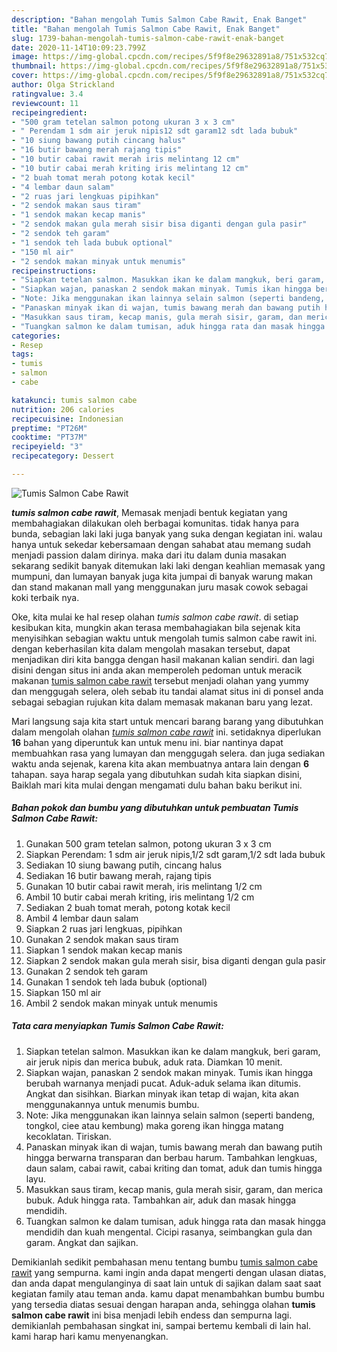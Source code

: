 ```yaml
---
description: "Bahan mengolah Tumis Salmon Cabe Rawit, Enak Banget"
title: "Bahan mengolah Tumis Salmon Cabe Rawit, Enak Banget"
slug: 1739-bahan-mengolah-tumis-salmon-cabe-rawit-enak-banget
date: 2020-11-14T10:09:23.799Z
image: https://img-global.cpcdn.com/recipes/5f9f8e29632891a8/751x532cq70/tumis-salmon-cabe-rawit-foto-resep-utama.jpg
thumbnail: https://img-global.cpcdn.com/recipes/5f9f8e29632891a8/751x532cq70/tumis-salmon-cabe-rawit-foto-resep-utama.jpg
cover: https://img-global.cpcdn.com/recipes/5f9f8e29632891a8/751x532cq70/tumis-salmon-cabe-rawit-foto-resep-utama.jpg
author: Olga Strickland
ratingvalue: 3.4
reviewcount: 11
recipeingredient:
- "500 gram tetelan salmon potong ukuran 3 x 3 cm"
- " Perendam 1 sdm air jeruk nipis12 sdt garam12 sdt lada bubuk"
- "10 siung bawang putih cincang halus"
- "16 butir bawang merah rajang tipis"
- "10 butir cabai rawit merah iris melintang 12 cm"
- "10 butir cabai merah kriting iris melintang 12 cm"
- "2 buah tomat merah potong kotak kecil"
- "4 lembar daun salam"
- "2 ruas jari lengkuas pipihkan"
- "2 sendok makan saus tiram"
- "1 sendok makan kecap manis"
- "2 sendok makan gula merah sisir bisa diganti dengan gula pasir"
- "2 sendok teh garam"
- "1 sendok teh lada bubuk optional"
- "150 ml air"
- "2 sendok makan minyak untuk menumis"
recipeinstructions:
- "Siapkan tetelan salmon. Masukkan ikan ke dalam mangkuk, beri garam, air jeruk nipis dan merica bubuk, aduk rata. Diamkan 10 menit."
- "Siapkan wajan, panaskan 2 sendok makan minyak. Tumis ikan hingga berubah warnanya menjadi pucat. Aduk-aduk selama ikan ditumis. Angkat dan sisihkan. Biarkan minyak ikan tetap di wajan, kita akan menggunakannya untuk menumis bumbu."
- "Note: Jika menggunakan ikan lainnya selain salmon (seperti bandeng, tongkol, ciee atau kembung) maka goreng ikan hingga matang kecoklatan. Tiriskan."
- "Panaskan minyak ikan di wajan, tumis bawang merah dan bawang putih hingga berwarna transparan dan berbau harum. Tambahkan lengkuas, daun salam, cabai rawit, cabai kriting dan tomat, aduk dan tumis hingga layu."
- "Masukkan saus tiram, kecap manis, gula merah sisir, garam, dan merica bubuk. Aduk hingga rata. Tambahkan air, aduk dan masak hingga mendidih."
- "Tuangkan salmon ke dalam tumisan, aduk hingga rata dan masak hingga mendidih dan kuah mengental. Cicipi rasanya, seimbangkan gula dan garam. Angkat dan sajikan."
categories:
- Resep
tags:
- tumis
- salmon
- cabe

katakunci: tumis salmon cabe 
nutrition: 206 calories
recipecuisine: Indonesian
preptime: "PT26M"
cooktime: "PT37M"
recipeyield: "3"
recipecategory: Dessert

---
```



![Tumis Salmon Cabe Rawit](https://img-global.cpcdn.com/recipes/5f9f8e29632891a8/751x532cq70/tumis-salmon-cabe-rawit-foto-resep-utama.jpg)

<b><i>tumis salmon cabe rawit</i></b>, Memasak menjadi bentuk kegiatan yang membahagiakan dilakukan oleh berbagai komunitas. tidak hanya para bunda, sebagian laki laki juga banyak yang suka dengan kegiatan ini. walau hanya untuk sekedar kebersamaan dengan sahabat atau memang sudah menjadi passion dalam dirinya. maka dari itu dalam dunia masakan sekarang sedikit banyak ditemukan laki laki dengan keahlian memasak yang mumpuni, dan lumayan banyak juga kita jumpai di banyak warung makan dan stand makanan mall yang menggunakan juru masak cowok sebagai koki terbaik nya.

Oke, kita mulai ke hal resep olahan <i>tumis salmon cabe rawit</i>. di setiap kesibukan kita, mungkin akan terasa membahagiakan bila sejenak kita menyisihkan sebagian waktu untuk mengolah tumis salmon cabe rawit ini. dengan keberhasilan kita dalam mengolah masakan tersebut, dapat menjadikan diri kita bangga dengan hasil makanan kalian sendiri. dan lagi disini dengan situs ini anda akan memperoleh pedoman untuk meracik makanan <u>tumis salmon cabe rawit</u> tersebut menjadi olahan yang yummy dan menggugah selera, oleh sebab itu tandai alamat situs ini di ponsel anda sebagai sebagian rujukan kita dalam memasak makanan baru yang lezat.




Mari langsung saja kita start untuk mencari barang barang yang dibutuhkan dalam mengolah olahan <u><i>tumis salmon cabe rawit</i></u> ini. setidaknya diperlukan <b>16</b> bahan yang diperuntuk kan untuk menu ini. biar nantinya dapat membuahkan rasa yang lumayan dan menggugah selera. dan juga sediakan waktu anda sejenak, karena kita akan membuatnya antara lain dengan <b>6</b> tahapan. saya harap segala yang dibutuhkan sudah kita siapkan disini, Baiklah mari kita mulai dengan mengamati dulu bahan baku berikut ini.

<!--inarticleads1-->

##### Bahan pokok dan bumbu yang dibutuhkan untuk pembuatan Tumis Salmon Cabe Rawit:

1. Gunakan 500 gram tetelan salmon, potong ukuran 3 x 3 cm
1. Siapkan  Perendam: 1 sdm air jeruk nipis,1/2 sdt garam,1/2 sdt lada bubuk
1. Sediakan 10 siung bawang putih, cincang halus
1. Sediakan 16 butir bawang merah, rajang tipis
1. Gunakan 10 butir cabai rawit merah, iris melintang 1/2 cm
1. Ambil 10 butir cabai merah kriting, iris melintang 1/2 cm
1. Sediakan 2 buah tomat merah, potong kotak kecil
1. Ambil 4 lembar daun salam
1. Siapkan 2 ruas jari lengkuas, pipihkan
1. Gunakan 2 sendok makan saus tiram
1. Siapkan 1 sendok makan kecap manis
1. Siapkan 2 sendok makan gula merah sisir, bisa diganti dengan gula pasir
1. Gunakan 2 sendok teh garam
1. Gunakan 1 sendok teh lada bubuk (optional)
1. Siapkan 150 ml air
1. Ambil 2 sendok makan minyak untuk menumis




<!--inarticleads2-->

##### Tata cara menyiapkan Tumis Salmon Cabe Rawit:

1. Siapkan tetelan salmon. Masukkan ikan ke dalam mangkuk, beri garam, air jeruk nipis dan merica bubuk, aduk rata. Diamkan 10 menit.
1. Siapkan wajan, panaskan 2 sendok makan minyak. Tumis ikan hingga berubah warnanya menjadi pucat. Aduk-aduk selama ikan ditumis. Angkat dan sisihkan. Biarkan minyak ikan tetap di wajan, kita akan menggunakannya untuk menumis bumbu.
1. Note: Jika menggunakan ikan lainnya selain salmon (seperti bandeng, tongkol, ciee atau kembung) maka goreng ikan hingga matang kecoklatan. Tiriskan.
1. Panaskan minyak ikan di wajan, tumis bawang merah dan bawang putih hingga berwarna transparan dan berbau harum. Tambahkan lengkuas, daun salam, cabai rawit, cabai kriting dan tomat, aduk dan tumis hingga layu.
1. Masukkan saus tiram, kecap manis, gula merah sisir, garam, dan merica bubuk. Aduk hingga rata. Tambahkan air, aduk dan masak hingga mendidih.
1. Tuangkan salmon ke dalam tumisan, aduk hingga rata dan masak hingga mendidih dan kuah mengental. Cicipi rasanya, seimbangkan gula dan garam. Angkat dan sajikan.




Demikianlah sedikit pembahasan menu tentang bumbu <u>tumis salmon cabe rawit</u> yang sempurna. kami ingin anda dapat mengerti dengan ulasan diatas, dan anda dapat mengulanginya di saat lain untuk di sajikan dalam saat saat kegiatan family atau teman anda. kamu dapat menambahkan bumbu bumbu yang tersedia diatas sesuai dengan harapan anda, sehingga olahan <b>tumis salmon cabe rawit</b> ini bisa menjadi lebih endess dan sempurna lagi. demikianlah pembahasan singkat ini, sampai bertemu kembali di lain hal. kami harap hari kamu menyenangkan.
